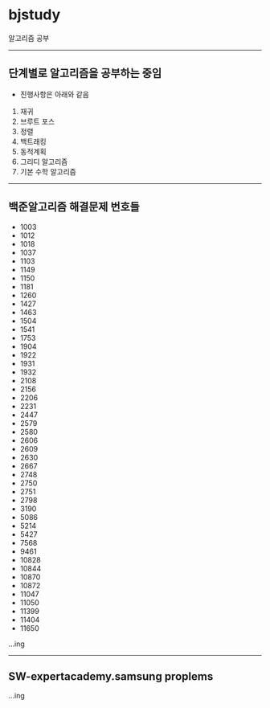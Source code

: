 # bjstudy
알고리즘 공부



--------------------------------------------------------
## 단계별로 알고리즘을 공부하는 중임

* 진행사항은 아래와 같음
1. 재귀
2. 브루트 포스
3. 정렬
4. 백트래킹
5. 동적계획
6. 그리디 알고리즘
7. 기본 수학 알고리즘



---------------------------------------------------------
## 백준알고리즘 해결문제 번호들

* 1003
* 1012
* 1018
* 1037
* 1103
* 1149
* 1150
* 1181
* 1260
* 1427
* 1463
* 1504
* 1541
* 1753
* 1904
* 1922
* 1931
* 1932
* 2108
* 2156
* 2206
* 2231
* 2447
* 2579
* 2580
* 2606
* 2609
* 2630
* 2667
* 2748
* 2750
* 2751
* 2798
* 3190
* 5086
* 5214
* 5427
* 7568
* 9461
* 10828
* 10844
* 10870
* 10872
* 11047
* 11050
* 11399
* 11404
* 11650

...ing

---------------------------------------------------------
## SW-expertacademy.samsung proplems

...ing


